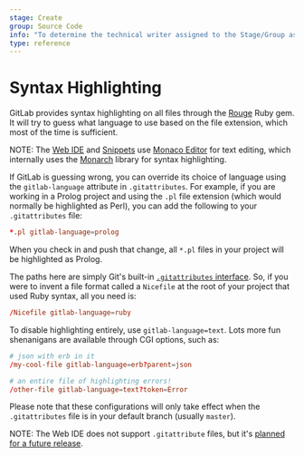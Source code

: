 ```yaml
---
stage: Create
group: Source Code
info: "To determine the technical writer assigned to the Stage/Group associated with this page, see https://about.gitlab.com/handbook/engineering/ux/technical-writing/#designated-technical-writers"
type: reference
---
```


# Syntax Highlighting

GitLab provides syntax highlighting on all files through the [Rouge](https://rubygems.org/gems/rouge) Ruby gem. It will try to guess what language to use based on the file extension, which most of the time is sufficient.

NOTE:
The [Web IDE](web_ide/index.md) and [Snippets](../snippets.md) use [Monaco Editor](https://microsoft.github.io/monaco-editor/)
for text editing, which internally uses the [Monarch](https://microsoft.github.io/monaco-editor/monarch.html)
library for syntax highlighting.

If GitLab is guessing wrong, you can override its choice of language using the `gitlab-language` attribute in `.gitattributes`. For example, if you are working in a Prolog project and using the `.pl` file extension (which would normally be highlighted as Perl), you can add the following to your `.gitattributes` file:

``` conf
*.pl gitlab-language=prolog
```

When you check in and push that change, all `*.pl` files in your project will be highlighted as Prolog.

The paths here are simply Git's built-in [`.gitattributes` interface](https://git-scm.com/docs/gitattributes). So, if you were to invent a file format called a `Nicefile` at the root of your project that used Ruby syntax, all you need is:

``` conf
/Nicefile gitlab-language=ruby
```

To disable highlighting entirely, use `gitlab-language=text`. Lots more fun shenanigans are available through CGI options, such as:

``` conf
# json with erb in it
/my-cool-file gitlab-language=erb?parent=json

# an entire file of highlighting errors!
/other-file gitlab-language=text?token=Error
```

Please note that these configurations will only take effect when the `.gitattributes` file is in your default branch (usually `master`).

NOTE:
The Web IDE does not support `.gitattribute` files, but it's [planned for a future release](https://gitlab.com/gitlab-org/gitlab/-/issues/22014).
